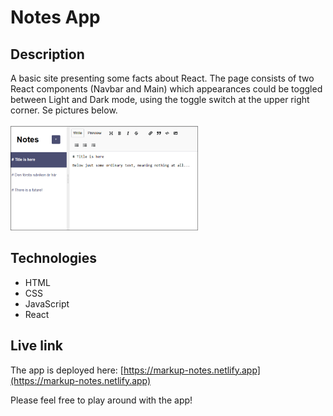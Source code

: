 # Notes App

## Description
A basic site presenting some facts about React. The page consists of two React components (Navbar and Main) which appearances could be toggled between Light and Dark mode, using the toggle switch at the upper right corner. Se pictures below.
<br/>
<br/>
<img src="my-notes.png" alt="Screenshot." width="300px"/>

## Technologies
- HTML
- CSS
- JavaScript
- React

## Live link
The app is deployed here:
[https://markup-notes.netlify.app](https://markup-notes.netlify.app)

Please feel free to play around with the app!
